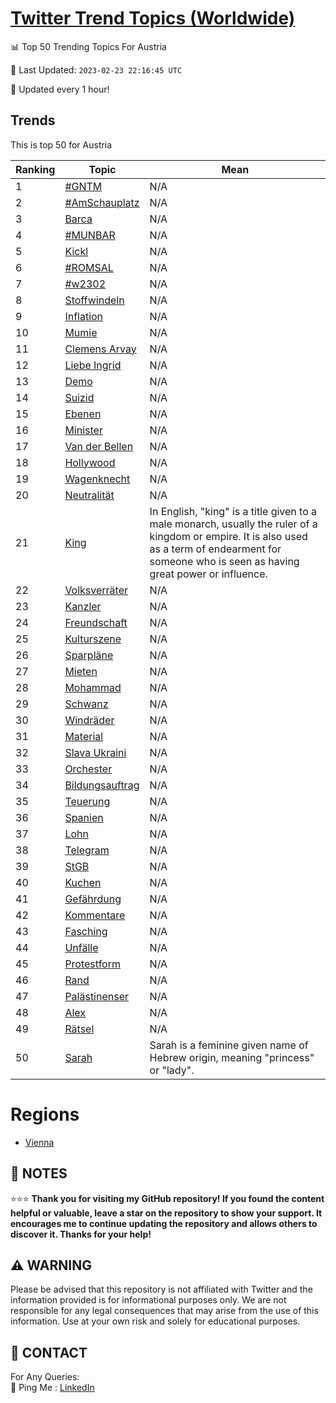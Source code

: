 [Twitter Trend Topics (Worldwide)](https://github.com/ErcinDedeoglu/Twitter-Trend-Topics)
==========


📊 Top 50 Trending Topics For Austria

📆 Last Updated: `2023-02-23 22:16:45 UTC`

🔧 Updated every 1 hour!


## Trends

This is top 50 for Austria

| Ranking | Topic | Mean |
| ------- | ------------ | ------------ |
| 1 | [#GNTM](http://twitter.com/search?q=%23GNTM) | N/A |
| 2 | [#AmSchauplatz](http://twitter.com/search?q=%23AmSchauplatz) | N/A |
| 3 | [Barca](http://twitter.com/search?q=Barca) | N/A |
| 4 | [#MUNBAR](http://twitter.com/search?q=%23MUNBAR) | N/A |
| 5 | [Kickl](http://twitter.com/search?q=Kickl) | N/A |
| 6 | [#ROMSAL](http://twitter.com/search?q=%23ROMSAL) | N/A |
| 7 | [#w2302](http://twitter.com/search?q=%23w2302) | N/A |
| 8 | [Stoffwindeln](http://twitter.com/search?q=Stoffwindeln) | N/A |
| 9 | [Inflation](http://twitter.com/search?q=Inflation) | N/A |
| 10 | [Mumie](http://twitter.com/search?q=Mumie) | N/A |
| 11 | [Clemens Arvay](http://twitter.com/search?q=Clemens+Arvay) | N/A |
| 12 | [Liebe Ingrid](http://twitter.com/search?q=Liebe+Ingrid) | N/A |
| 13 | [Demo](http://twitter.com/search?q=Demo) | N/A |
| 14 | [Suizid](http://twitter.com/search?q=Suizid) | N/A |
| 15 | [Ebenen](http://twitter.com/search?q=Ebenen) | N/A |
| 16 | [Minister](http://twitter.com/search?q=Minister) | N/A |
| 17 | [Van der Bellen](http://twitter.com/search?q=Van+der+Bellen) | N/A |
| 18 | [Hollywood](http://twitter.com/search?q=Hollywood) | N/A |
| 19 | [Wagenknecht](http://twitter.com/search?q=Wagenknecht) | N/A |
| 20 | [Neutralität](http://twitter.com/search?q=Neutralit%c3%a4t) | N/A |
| 21 | [King](http://twitter.com/search?q=King) | In English, "king" is a title given to a male monarch, usually the ruler of a kingdom or empire. It is also used as a term of endearment for someone who is seen as having great power or influence. |
| 22 | [Volksverräter](http://twitter.com/search?q=Volksverr%c3%a4ter) | N/A |
| 23 | [Kanzler](http://twitter.com/search?q=Kanzler) | N/A |
| 24 | [Freundschaft](http://twitter.com/search?q=Freundschaft) | N/A |
| 25 | [Kulturszene](http://twitter.com/search?q=Kulturszene) | N/A |
| 26 | [Sparpläne](http://twitter.com/search?q=Sparpl%c3%a4ne) | N/A |
| 27 | [Mieten](http://twitter.com/search?q=Mieten) | N/A |
| 28 | [Mohammad](http://twitter.com/search?q=Mohammad) | N/A |
| 29 | [Schwanz](http://twitter.com/search?q=Schwanz) | N/A |
| 30 | [Windräder](http://twitter.com/search?q=Windr%c3%a4der) | N/A |
| 31 | [Material](http://twitter.com/search?q=Material) | N/A |
| 32 | [Slava Ukraini](http://twitter.com/search?q=Slava+Ukraini) | N/A |
| 33 | [Orchester](http://twitter.com/search?q=Orchester) | N/A |
| 34 | [Bildungsauftrag](http://twitter.com/search?q=Bildungsauftrag) | N/A |
| 35 | [Teuerung](http://twitter.com/search?q=Teuerung) | N/A |
| 36 | [Spanien](http://twitter.com/search?q=Spanien) | N/A |
| 37 | [Lohn](http://twitter.com/search?q=Lohn) | N/A |
| 38 | [Telegram](http://twitter.com/search?q=Telegram) | N/A |
| 39 | [StGB](http://twitter.com/search?q=StGB) | N/A |
| 40 | [Kuchen](http://twitter.com/search?q=Kuchen) | N/A |
| 41 | [Gefährdung](http://twitter.com/search?q=Gef%c3%a4hrdung) | N/A |
| 42 | [Kommentare](http://twitter.com/search?q=Kommentare) | N/A |
| 43 | [Fasching](http://twitter.com/search?q=Fasching) | N/A |
| 44 | [Unfälle](http://twitter.com/search?q=Unf%c3%a4lle) | N/A |
| 45 | [Protestform](http://twitter.com/search?q=Protestform) | N/A |
| 46 | [Rand](http://twitter.com/search?q=Rand) | N/A |
| 47 | [Palästinenser](http://twitter.com/search?q=Pal%c3%a4stinenser) | N/A |
| 48 | [Alex](http://twitter.com/search?q=Alex) | N/A |
| 49 | [Rätsel](http://twitter.com/search?q=R%c3%a4tsel) | N/A |
| 50 | [Sarah](http://twitter.com/search?q=Sarah) | Sarah is a feminine given name of Hebrew origin, meaning "princess" or "lady". |



# Regions

* [Vienna](</Austria/Vienna.md>)



## 📝 NOTES

⭐⭐⭐ **Thank you for visiting my GitHub repository! If you found the content helpful or valuable, leave a star on the repository to show your support. It encourages me to continue updating the repository and allows others to discover it. Thanks for your help!**


## ⚠️ WARNING

Please be advised that this repository is not affiliated with Twitter and the information provided is for informational purposes only. We are not responsible for any legal consequences that may arise from the use of this information. Use at your own risk and solely for educational purposes.


## 📨 CONTACT

 For Any Queries:  
            🏓 Ping Me : [LinkedIn](https://www.linkedin.com/in/ercindedeoglu/)

